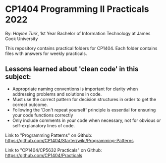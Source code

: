 # CP1404 Programming II Practicals 2022

By: _Haylee Turk_, 1st Year Bachelor of Information Technology at James Cook University

This repository contains practical folders for CP1404. Each folder contains files with answers for weekly
practicals.

## Lessons learned about 'clean code' in this subject:

- Appropriate naming conventions is important for clarity when addressing problems and solutions in code.
- Must use the correct pattern for decision structures in order to get the correct outcome.
- Following the 'Don't repeat yourself' principle is essential for ensuring your code functions correctly
- Only include comments in your code when necessary, not for obvious or self-explanatory lines of code.

Link to "Programming Patterns" on Github:
https://github.com/CP1404/Starter/wiki/Programming-Patterns

Link to "CP1404/CP5632 Practicals" on Github:
https://github.com/CP1404/Practicals

